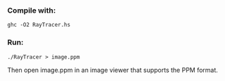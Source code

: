### Compile with: 
    ghc -O2 RayTracer.hs
    
### Run: 
    ./RayTracer > image.ppm


Then open image.ppm in an image viewer that supports the PPM format.
